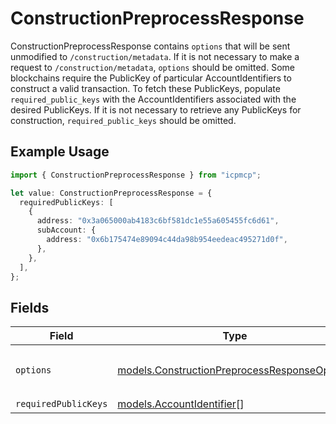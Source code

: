 # ConstructionPreprocessResponse

ConstructionPreprocessResponse contains `options` that will be sent unmodified to `/construction/metadata`. If it is not necessary to make a request to `/construction/metadata`, `options` should be omitted.  Some blockchains require the PublicKey of particular AccountIdentifiers to construct a valid transaction. To fetch these PublicKeys, populate `required_public_keys` with the AccountIdentifiers associated with the desired PublicKeys. If it is not necessary to retrieve any PublicKeys for construction, `required_public_keys` should be omitted.

## Example Usage

```typescript
import { ConstructionPreprocessResponse } from "icpmcp";

let value: ConstructionPreprocessResponse = {
  requiredPublicKeys: [
    {
      address: "0x3a065000ab4183c6bf581dc1e55a605455fc6d61",
      subAccount: {
        address: "0x6b175474e89094c44da98b954eedeac495271d0f",
      },
    },
  ],
};
```

## Fields

| Field                                                                                              | Type                                                                                               | Required                                                                                           | Description                                                                                        |
| -------------------------------------------------------------------------------------------------- | -------------------------------------------------------------------------------------------------- | -------------------------------------------------------------------------------------------------- | -------------------------------------------------------------------------------------------------- |
| `options`                                                                                          | [models.ConstructionPreprocessResponseOptions](../models/constructionpreprocessresponseoptions.md) | :heavy_minus_sign:                                                                                 | The options that will be sent directly to `/construction/metadata` by the caller.                  |
| `requiredPublicKeys`                                                                               | [models.AccountIdentifier](../models/accountidentifier.md)[]                                       | :heavy_minus_sign:                                                                                 | N/A                                                                                                |